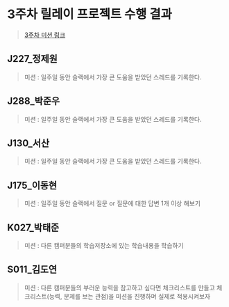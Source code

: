 # 3주차 릴레이 프로젝트 수행 결과
> [3주차 미션 링크](https://github.com/boostcampwm-2024/relay-note27/blob/main/%EC%A3%BC%EB%8B%98_%EC%A0%95%EC%9D%98%EB%A1%9C%EC%9A%B4_%EB%8F%84%EB%91%91%EC%9D%B4_%EB%90%98%EB%8A%94_%EA%B1%B8_%ED%97%88%EB%9D%BD%ED%95%B4%EC%A3%BC%EC%84%B8%EC%9A%94.md)

## J227_정제원
> 미션 : 일주일 동안 슬랙에서 가장 큰 도움을 받았던 스레드를 기록한다.


## J288_박준우
> 미션 : 일주일 동안 슬랙에서 가장 큰 도움을 받았던 스레드를 기록한다.

## J130_서산
> 미션 : 일주일 동안 슬랙에서 가장 큰 도움을 받았던 스레드를 기록한다.

## J175_이동현
> 미션 : 일주일 동안 슬랙에서 질문 or 질문에 대한 답변 1개 이상 해보기

## K027_박태준
> 미션 : 다른 캠퍼분들의 학습저장소에 있는 학습내용을 학습하기

## S011_김도연
> 미션 : 다른 캠퍼분들의 부러운 능력을 참고하고 싶다면 체크리스트를 만들고 체크리스트(능력, 문제를 보는 관점)을 미션을 진행하며 실제로 적용시켜보자
